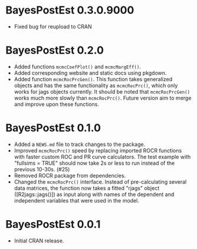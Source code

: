 # BayesPostEst 0.3.0.9000
* Fixed bug for reupload to CRAN

# BayesPostEst 0.2.0
* Added functions `mcmcCoefPlot()` and `mcmcMargEff()`.
* Added corresponding website and static docs using pkgdown.
* Added function `mcmcRocPrcGen()`. This function takes generalized objects and has the same functionality as `mcmcRocPrc()`, which only works for jags objects currently. It should be noted that `mcmcRocPrcGen()` works much more slowly than `mcmcRocPrc()`. Future version aim to merge and improve upon these functions.

# BayesPostEst 0.1.0

* Added a `NEWS.md` file to track changes to the package.
* Improved `mcmcRocPrc()` speed by replacing imported ROCR functions with faster custom ROC and PR curve calculators. The test example with "fullsims = TRUE" should now take 2s or less to run instead of the previous 10-30s. (#25)
* Removed ROCR package from dependencies. 
* Changed the `mcmcRocPrc()` interface. Instead of pre-calculating several data matrices, the function now takes a fitted "rjags" object ([R2jags::jags()]) as input along with names of the dependent and independent variables that were used in the model. 

# BayesPostEst 0.0.1

* Initial CRAN release. 

